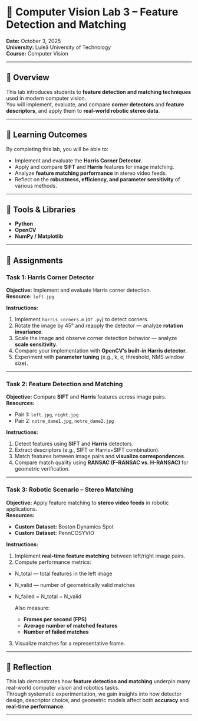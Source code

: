 # 🧠 Computer Vision Lab 3 – Feature Detection and Matching  
**Date:** October 3, 2025  
**University:** Luleå University of Technology  
**Course:** Computer Vision  

---

## 📘 Overview
This lab introduces students to **feature detection and matching techniques** used in modern computer vision.  
You will implement, evaluate, and compare **corner detectors** and **feature descriptors**, and apply them to **real-world robotic stereo data**.

---

## 🎯 Learning Outcomes
By completing this lab, you will be able to:

- Implement and evaluate the **Harris Corner Detector**.  
- Apply and compare **SIFT** and **Harris** features for image matching.  
- Analyze **feature matching performance** in stereo video feeds.  
- Reflect on the **robustness, efficiency, and parameter sensitivity** of various methods.

---

## 🧰 Tools & Libraries
- **Python**
- **OpenCV**
- **NumPy / Matplotlib**

---

## 🧪 Assignments

### **Task 1: Harris Corner Detector**
**Objective:** Implement and evaluate Harris corner detection.  
**Resource:** `left.jpg`

**Instructions:**
1. Implement `harris_corners.m` (or `.py`) to detect corners.  
2. Rotate the image by 45° and reapply the detector — analyze **rotation invariance**.  
3. Scale the image and observe corner detection behavior — analyze **scale sensitivity**.  
4. Compare your implementation with **OpenCV’s built-in Harris detector**.  
5. Experiment with **parameter tuning** (e.g., k, σ, threshold, NMS window size).

---

### **Task 2: Feature Detection and Matching**
**Objective:** Compare **SIFT** and **Harris** features across image pairs.  
**Resources:**  
- Pair 1: `left.jpg`, `right.jpg`  
- Pair 2: `notre_dame1.jpg`, `notre_dame2.jpg`

**Instructions:**
1. Detect features using **SIFT** and **Harris** detectors.  
2. Extract descriptors (e.g., SIFT or Harris+SIFT combination).  
3. Match features between image pairs and **visualize correspondences**.  
4. Compare match quality using **RANSAC (F-RANSAC vs. H-RANSAC)** for geometric verification.

---

### **Task 3: Robotic Scenario – Stereo Matching**
**Objective:** Apply feature matching to **stereo video feeds** in robotic applications.  
**Resources:**  
- **Custom Dataset:** Boston Dynamics Spot  
- **Custom Dataset:** PennCOSYVIO

**Instructions:**
1. Implement **real-time feature matching** between left/right image pairs.  
2. Compute performance metrics:

- N_total — total features in the left image  
- N_valid — number of geometrically valid matches  
- N_failed = N_total − N_valid

   Also measure:
   - **Frames per second (FPS)**
   - **Average number of matched features**
   - **Number of failed matches**

3. Visualize matches for a representative frame.

---

## 🧠 Reflection
This lab demonstrates how **feature detection and matching** underpin many real-world computer vision and robotics tasks.  
Through systematic experimentation, we gain insights into how detector design, descriptor choice, and geometric models affect both **accuracy** and **real-time performance**.

---
